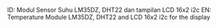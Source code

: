 ID: Modul Sensor Suhu LM35DZ, DHT22 dan tampilan LCD 16x2 i2c
EN: Temperature Module LM35DZ, DHT22 and LCD 16x2 i2c for the display
